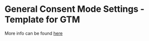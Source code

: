 # General Consent Mode Settings - Template for GTM

More info can be found [here](https://www.signals.cz/cmp.html)
